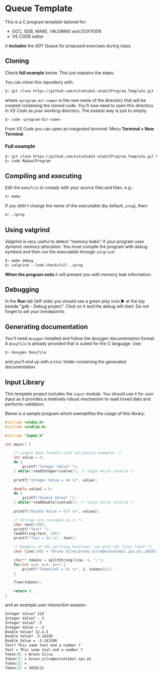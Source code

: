 # Queue Template

This is a C program *template* tailored for:

- GCC, GDB, MAKE, VALGRING and DOXYGEN
- VS CODE editor

It **includes** the ADT Queue for proposed exercises during class.

## Cloning

Check **full example** below. This just explains the steps.

You can *clone* this repository with:

```bash
$> git clone https://github.com/estsetubal-atad/CProgram_Template.git <program-dir-name>
```

where `<program-dir-name>` is the new name of the directory that will be created containing the cloned code. You'll now need to open this directory in *VS Code* as your *working directory*. The easiest way is just to simply:

```bash
$> code <program-dir-name>
```

From *VS Code* you can open an *integrated terminal*: Menu **Terminal > New Terminal**.

### Full example

```bash
$> git clone https://github.com/estsetubal-atad/CProgram_Template.git MyOwnCProgram
$> code MyOwnCProgram
```

## Compiling and executing

Edit the `makefile` to comply with your source files and then, e.g.:

```bash
$> make
```

If you didn't change the name of the *executable* (by default, `prog`), then:

```bash
$> ./prog
```

## Using valgrind

*Valgrind* is very useful to detect "memory leaks" if your program uses *dynamic memory allocation*. You must compile the program with *debug* symbols and then run the executable through `valgrind`:

```bash
$> make debug
$> valgrind --leak-check=full ./prog 
```

**When the program exits** it will present you with memory leak information.

## Debugging

In the **Run** tab (left side) you should see a green play icon ▶️ at the top beside "gdb - Debug project". Click on it and the debug will start. Do not forget to set your *breakpoints*.

## Generating documentation

You'll need `doxygen` installed and follow the doxygen documentation format. A `Doxyfile` is already provided that is suited for the C language. Use:

```bash
$> doxygen Doxyfile
```

and you'll end up with a `html` folder containing the generated documentation.

## Input Library

This template project includes the `input` module. You should use it for *user input* as it provides a relatively robust mechanism to read mixed data and performs validation.

Below is a sample program which exemplifies the usage of this library:

```cpp
#include <stdio.h>
#include <stdlib.h>

#include "input.h"

int main() {

	/* simple data formats with validation examples */
	int value = 0;
	do {
		printf("Integer Value? ");
	} while(!readInteger(&value)); /* loops while invalid */
		
	printf("Integer Value = %d \n", value);

	double value2 = 0;
	do {
		printf("Double Value? ");
	} while(!readDouble(&value2)); /* loops while invalid */
		
	printf("Double Value = %lf \n", value2);

	/* Strings are consumed as-is */
	char text[100];
	printf("Text? ");
	readString(text, 100);
	printf("Text = %s \n", text);

	/* Example of the spliting function; use with CSV files later */
	char line[100] = "Bruno Silva;bruno.silva@estsetubal.ips.pt;;2020/21";

	char** tokens = splitString(line, 4, ";");
	for(int i=0; i<4; i++) {
		printf("Token[%d] = %s \n", i, tokens[i]);
	}

	free(tokens); 

	return 0;
}
```

and an example *user interaction* session:

```markdown
Integer Value? 12d
Integer Value? - 3
Integer Value? -3
Integer Value = -3 
Double Value? 12.4.5
Double Value? -3.14159
Double Value = -3.141590 
Text? This some text and a number 7 
Text = This some text and a number 7 
Token[0] = Bruno Silva 
Token[1] = bruno.silva@estsetubal.ips.pt 
Token[2] =  
Token[3] = 2020/21
```
